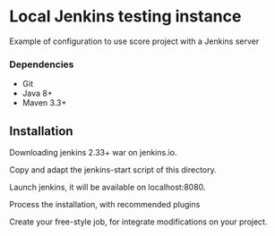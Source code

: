 # Local Jenkins testing instance #

Example of configuration to use score project with a Jenkins server

### Dependencies ###

* Git
* Java 8+
* Maven 3.3+

## Installation ##

Downloading jenkins 2.33+ war on jenkins.io.

Copy and adapt the jenkins-start script of this directory.

Launch jenkins, it will be available on localhost:8080.

Process the installation, with recommended plugins

Create your free-style job, for integrate modifications on your project.
